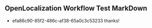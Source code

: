 ## OpenLocalization Workflow Test MarkDown
* efa86c90-85f2-486c-af38-65a0c3c53233 thanks!

<!--HONumber=Aug16_HO1-->


